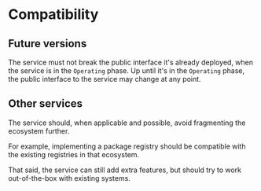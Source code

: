 # Compatibility

## Future versions

The service must not break the public interface it's already deployed, when the service is in the `Operating` phase. Up until it's in the `Operating` phase, the public interface to the service may change at any point.

## Other services

The service should, when applicable and possible, avoid fragmenting the ecosystem further.

For example, implementing a package registry should be compatible with the existing registries in that ecosystem.

That said, the service can still add extra features, but should try to work out-of-the-box with existing systems.
